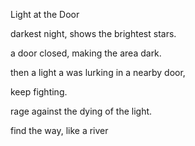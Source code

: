 Light at the Door

darkest night, shows the brightest stars.

a door closed, making the area dark.

then a light a was lurking in a nearby door, 

keep fighting.

rage against the dying of the light.

find the way, like a river 